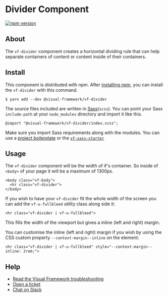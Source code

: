 # Divider Component

[![npm version](https://badge.fury.io/js/%40visual-framework%2Fvf-divider.svg)](https://badge.fury.io/js/%40visual-framework%2Fvf-divider)

## About

The `vf-divider` component creates a horizontal dividing rule that can help separate containers of content or content inside of their containers.

## Install

This component is distributed with npm. After [installing npm](https://www.npmjs.com/get-npm), you can install the `vf-divider` with this command.

```
$ yarn add --dev @visual-framework/vf-divider
```

The source files included are written in [Sass](http://sass-lang.com)(`scss`). You can point your Sass `include-path` at your `node_modules` directory and import it like this.

```
@import "@visual-framework/vf-divider/index.scss";
```

Make sure you import Sass requirements along with the modules. You can use a [project boilerplate](https://visual-framework.github.io/vf-core/building/) or the [`vf-sass-starter`](https://visual-framework.github.io/vf-core/components/vf-sass-starter/)

## Usage

The `vf-divider` component will be the width of if's container. So inside of `<body>` of your page it will be a maximum of 1300px.

```
<body class="vf-body">
  <hr class="vf-divider">
</body>
```

If you wish to have your `vf-divider` fit the whole width of the screen you can add the `vf-u-fullbleed` utility class along side it:

```
<hr class="vf-divider | vf-u-fullbleed">
```

This fills the width of the viewport but gives a inline (left and right) margin.

You can customise the inline (left and right) margin if you wish by using the CSS custom property `--context-margin--inline` on the element:

```
<hr class="vf-divider | vf-u-fullbleed" style="--context-margin--inline: 2rem;">
```

## Help

- [Read the Visual Framework troubleshooting](https://visual-framework.github.io/vf-welcome/troubleshooting/)
- [Open a ticket](https://github.com/visual-framework/vf-core/issues)
- [Chat on Slack](https://join.slack.com/t/visual-framework/shared_invite/enQtNDAxNzY0NDg4NTY0LWFhMjEwNGY3ZTk3NWYxNWVjOWQ1ZWE4YjViZmY1YjBkMDQxMTNlNjQ0N2ZiMTQ1ZTZiMGM4NjU5Y2E0MjM3ZGQ)
